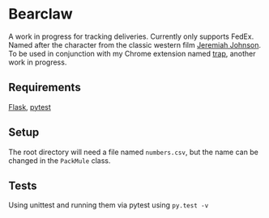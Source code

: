 Bearclaw
=======================
A work in progress for tracking deliveries. Currently only supports FedEx. Named after the character from the classic western film [Jeremiah Johnson](http://en.wikipedia.org/wiki/Jeremiah_Johnson_(film)). To be used in conjunction with my Chrome extension named [trap](https://github.com/kellyaj/trap), another work in progress. 

Requirements
-----------------------
[Flask](http://flask.pocoo.org/), [pytest](http://pytest.org/latest/)

Setup
-----------------------
The root directory will need a file named `numbers.csv`, but the name can be changed in the `PackMule` class.

Tests
-----------------------
Using unittest and running them via pytest using `py.test -v`
